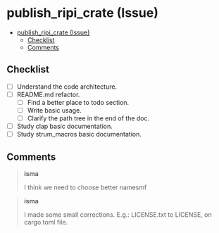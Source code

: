 # publish_ripi_crate (Issue)

<!-- TOC -->

- [publish\_ripi\_crate (Issue)](#publish_ripi_crate-issue)
  - [Checklist](#checklist)
  - [Comments](#comments)

<!-- /TOC -->

## Checklist
- [ ] Understand the code architecture.
- [ ] README.md refactor.   
  - [ ] Find a better place to todo section.
  - [ ] Write basic usage.
  - [ ] Clarify the path tree in the end of the doc.
- [ ] Study clap basic documentation.
- [ ] Study strum_macros basic documentation.

## Comments

> **isma**
>
> I think we need to choose better namesmf

> **isma**
>
> I made some small corrections. E.g.: LICENSE.txt to LICENSE, on cargo.toml file.
